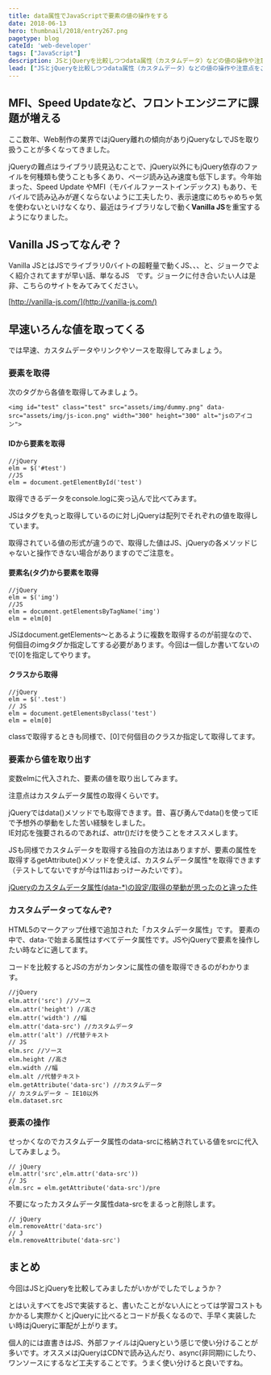```yaml
---
title: data属性でJavaScriptで要素の値の操作をする
date: 2018-06-13
hero: thumbnail/2018/entry267.png
pagetype: blog
cateId: 'web-developer'
tags: ["JavaScript"]
description: JSとjQueryを比較しつつdata属性（カスタムデータ）などの値の操作や注意点をご紹介。 この記事は、古いIEがサポート外になったので「カスタムデータ属性を使う時はIEに気をつけろ」を大幅にリライトしました。
lead: ["JSとjQueryを比較しつつdata属性（カスタムデータ）などの値の操作や注意点をご紹介。 この記事は、古いIEがサポート外になったので「カスタムデータ属性を使う時はIEに気をつけろ」を大幅にリライトしました。"]
---
```


## MFI、Speed Updateなど、フロントエンジニアに課題が増える
ここ数年、Web制作の業界ではjQuery離れの傾向がありjQueryなしでJSを取り扱うことが多くなってきました。

jQueryの難点はライブラリ読見込むことで、jQuery以外にもjQuery依存のファイルを何種類も使うことも多くあり、ページ読み込み速度も低下します。今年始まった、Speed Update やMFI（モバイルファーストインデックス) もあり、モバイルで読み込みが遅くならないように工夫したり、表示速度にめちゃめちゃ気を使わないといけなくなり、最近はライブラリなしで動く**Vanilla JS**を重宝するようになりました。

## Vanilla JSってなんぞ？
Vanilla JSとはJSでライブラリ0バイトの超軽量で動くJS、、、と、ジョークでよく紹介されてますが早い話、単なるJS　です。ジョークに付き合いたい人は是非、こちらのサイトをみてみてください。

[http://vanilla-js.com/](http://vanilla-js.com/)

## 早速いろんな値を取ってくる
では早速、カスタムデータやリンクやソースを取得してみましょう。

### 要素を取得
次のタグから各値を取得してみましょう。
```
<img id="test" class="test" src="assets/img/dummy.png" data-src="assets/img/js-icon.png" width="300" height="300" alt="jsのアイコン">
```
#### IDから要素を取得
```
//jQuery
elm = $('#test')
//JS
elm = document.getElementById('test')
```
取得できるデータをconsole.logに突っ込んで比べてみます。

JSはタグを丸っと取得しているのに対しjQueryは配列でそれぞれの値を取得しています。

取得されている値の形式が違うので、取得した値はJS、jQueryの各メソッドじゃないと操作できない場合がありますのでご注意を。

#### 要素名(タグ)から要素を取得
```
//jQuery
elm = $('img')
//JS
elm = document.getElementsByTagName('img')
elm = elm[0]

```
JSはdocument.getElements〜とあるように複数を取得するのが前提なので、何個目のimgタグか指定してする必要があります。今回は一個しか書いてないので[0]を指定してやります。

#### クラスから取得
```
//jQuery
elm = $('.test')
// JS
elm = document.getElementsByclass('test')
elm = elm[0]
```
classで取得するときも同様で、[0]で何個目のクラスか指定して取得してます。

### 要素から値を取り出す
変数elmに代入された、要素の値を取り出してみます。

注意点はカスタムデータ属性の取得くらいです。

jQueryではdata()メソッドでも取得できます。昔、喜び勇んでdata()を使ってIEで予想外の挙動をした苦い経験をしました。<br>
IE対応を強要されるのであれば、attr()だけを使うことをオススメします。

JSも同様でカスタムデータを取得する独自の方法はありますが、要素の属性を取得するgetAttribute()メソッドを使えば、カスタムデータ属性*を取得できます（テストしてないですが今は11はおっけーみたいです）。

[jQueryのカスタムデータ属性(data-*)の設定/取得の挙動が思ったのと違った件](jQueryのカスタムデータ属性(data-*)の設定/取得の挙動が思ったのと違った件)

### カスタムデータってなんぞ?
HTML5のマークアップ仕様で追加された「カスタムデータ属性」です。
要素の中で、data-で始まる属性はすべてデータ属性です。JSやjQueryで要素を操作したい時などに適してます。

コードを比較するとJSの方がカンタンに属性の値を取得できるのがわかります。

```
//jQuery
elm.attr('src') //ソース
elm.attr('height') //高さ
elm.attr('width') //幅
elm.attr('data-src') //カスタムデータ
elm.attr('alt') //代替テキスト
// JS
elm.src //ソース
elm.height //高さ
elm.width //幅
elm.alt //代替テキスト
elm.getAttribute('data-src') //カスタムデータ
// カスタムデータ ~ IE10以外
elm.dataset.src
```

### 要素の操作
せっかくなのでカスタムデータ属性のdata-srcに格納されている値をsrcに代入してみましょう。
```
// jQuery
elm.attr('src',elm.attr('data-src'))
// JS
elm.src = elm.getAttribute('data-src')/pre
```

不要になったカスタムデータ属性data-srcをまるっと削除します。

```
// jQuery
elm.removeAttr('data-src')
// J
elm.removeAttribute('data-src')
```

## まとめ
今回はJSとjQueryを比較してみましたがいかがでしたでしょうか？

とはいえすベてをJSで実装すると、書いたことがない人にとっては学習コストもかかるし実際かくとjQueryに比べるとコードが長くなるので、手早く実装したい時はjQueryに軍配が上がります。

個人的には直書きはJS、外部ファイルはjQueryという感じで使い分けることが多いです。オススメはjQueryはCDNで読み込んだり、async(非同期)にしたり、ワンソースにするなど工夫することです。うまく使い分けると良いですね。
